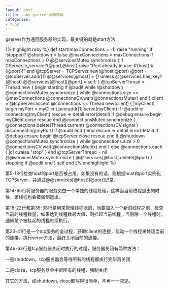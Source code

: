```yaml
---
layout: post
title: ruby gserver源码阅读
categories:
- ruby
---
```

gserver作为通用服务器的实现，最关键的就是start方法

{% highlight ruby %}
def start(maxConnections = -1)
  raise "running" if !stopped?
  @shutdown = false
  @maxConnections = maxConnections if maxConnections > 0
  @@servicesMutex.synchronize  {
    if GServer.in_service?(@port,@host)
      raise "Port already in use: #{host}:#{@port}!"
    end
    @tcpServer = TCPServer.new(@host,@port)
    @port = @tcpServer.addr[1]
    @@services[@host] = {} unless @@services.has_key?(@host)
    @@services[@host][@port] = self;
  }
  @tcpServerThread = Thread.new {
    begin
      starting if @audit
      while !@shutdown
        @connectionsMutex.synchronize  {
           while @connections.size >= @maxConnections
             @connectionsCV.wait(@connectionsMutex)
           end
        }
        client = @tcpServer.accept
        @connections << Thread.new(client)  { |myClient|
          begin
            myPort = myClient.peeraddr[1]
            serve(myClient) if !@audit or connecting(myClient)
          rescue => detail
            error(detail) if @debug
          ensure
            begin
              myClient.close
            rescue
            end
            @connectionsMutex.synchronize {
              @connections.delete(Thread.current)
              @connectionsCV.signal
            }
            disconnecting(myPort) if @audit
          end
        }
      end
    rescue => detail
      error(detail) if @debug
    ensure
      begin
        @tcpServer.close
      rescue
      end
      if @shutdown
        @connectionsMutex.synchronize  {
           while @connections.size > 0
             @connectionsCV.wait(@connectionsMutex)
           end
        }
      else
        @connections.each { |c| c.raise "stop" }
      end
      @tcpServerThread = nil
      @@servicesMutex.synchronize  {
        @@services[@host].delete(@port)
      }
      stopping if @audit
    end
  }
  self
end
{% endhighlight %}

第5-13行检查host的port是否被占用，如果没有的话，则根据host和port实例化TCPServer，并通过@@services[@host][@port]记录。

第14-65行将服务器的服务交由一个单独的线程处理，这样当当前进程退出的时候，该线程也会被强制退出。

第18-22行和第35-38行是用来管理线程池的，当要加入一个新的线程之前，检查当前的线程数量，如果达到线程数最大值，则挂起当前线程；当删除一个线程时，通知某个被挂起的线程继续执行。

第23-41行是一个tcp服务的全过程，获取client的连接，启动一个线程来处理当前的连接，执行serve方法，最终关闭当前的连接。

第46-63行是tcp服务器关闭时执行的过程，服务器关闭有两种方法：

 一是shutdown，tcp服务器会等待所有的线程都执行完毕再关闭

 二是close，tcp服务器会中断所有的线程，强制关闭

其它的方法，如shutdown, close都写得很简单，不再一一叙述。

